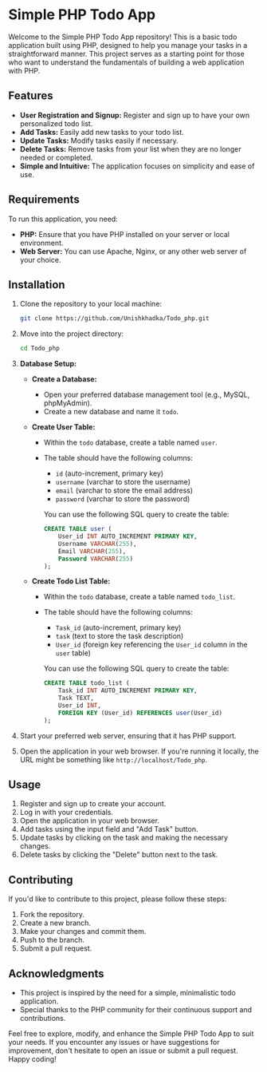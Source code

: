 # Simple PHP Todo App

Welcome to the Simple PHP Todo App repository! This is a basic todo application built using PHP, designed to help you manage your tasks in a straightforward manner. This project serves as a starting point for those who want to understand the fundamentals of building a web application with PHP.

## Features
-  **User Registration and Signup:** Register and sign up to have your own personalized todo list.
- **Add Tasks:** Easily add new tasks to your todo list.
- **Update Tasks:** Modify tasks easily if necessary.
- **Delete Tasks:** Remove tasks from your list when they are no longer needed or completed.
- **Simple and Intuitive:** The application focuses on simplicity and ease of use.

## Requirements

To run this application, you need:

- **PHP:** Ensure that you have PHP installed on your server or local environment.
- **Web Server:** You can use Apache, Nginx, or any other web server of your choice.

## Installation

1. Clone the repository to your local machine:

    ```bash
    git clone https://github.com/Unishkhadka/Todo_php.git
    ```

2. Move into the project directory:

    ```bash
    cd Todo_php
    ```

3. **Database Setup:**

   - **Create a Database:**
     - Open your preferred database management tool (e.g., MySQL, phpMyAdmin).
     - Create a new database and name it `todo`.

   - **Create User Table:**
     - Within the `todo` database, create a table named `user`.
     - The table should have the following columns:
       - `id` (auto-increment, primary key)
       - `username` (varchar to store the username)
       - `email` (varchar to store the email address)
       - `password` (varchar to store the password)

       You can use the following SQL query to create the table:

       ```sql
       CREATE TABLE user (
           User_id INT AUTO_INCREMENT PRIMARY KEY,
           Username VARCHAR(255),
           Email VARCHAR(255),
           Password VARCHAR(255)
       );
       ```

   - **Create Todo List Table:**
     - Within the `todo` database, create a table named `todo_list`.
     - The table should have the following columns:
       - `Task_id` (auto-increment, primary key)
       - `task` (text to store the task description)
       - `User_id` (foreign key referencing the `User_id` column in the `user` table)

       You can use the following SQL query to create the table:

       ```sql
       CREATE TABLE todo_list (
           Task_id INT AUTO_INCREMENT PRIMARY KEY,
           Task TEXT,
           User_id INT,
           FOREIGN KEY (User_id) REFERENCES user(User_id)
       );
       ```
4. Start your preferred web server, ensuring that it has PHP support.

5. Open the application in your web browser. If you're running it locally, the URL might be something like `http://localhost/Todo_php`.

## Usage

1. Register and sign up to create your account.
2. Log in with your credentials.
2. Open the application in your web browser.
3. Add tasks using the input field and "Add Task" button.
4. Update tasks by clicking on the task and making the necessary changes.
5. Delete tasks by clicking the "Delete" button next to the task.

## Contributing

If you'd like to contribute to this project, please follow these steps:

1. Fork the repository.
2. Create a new branch.
3. Make your changes and commit them.
4. Push to the branch.
5. Submit a pull request.

## Acknowledgments

- This project is inspired by the need for a simple, minimalistic todo application.
- Special thanks to the PHP community for their continuous support and contributions.

Feel free to explore, modify, and enhance the Simple PHP Todo App to suit your needs. If you encounter any issues or have suggestions for improvement, don't hesitate to open an issue or submit a pull request. Happy coding!
